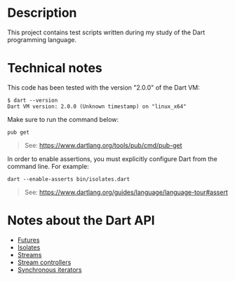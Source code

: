 # Description

This project contains test scripts written during my study of the Dart programming language.

# Technical notes

This code has been tested with the version "2.0.0" of the Dart VM:

    $ dart --version
    Dart VM version: 2.0.0 (Unknown timestamp) on "linux_x64"

Make sure to run the command below:

    pub get

> See: https://www.dartlang.org/tools/pub/cmd/pub-get

In order to enable assertions, you must explicitly configure Dart from the command line.
For example:

    dart --enable-asserts bin/isolates.dart

> See: https://www.dartlang.org/guides/language/language-tour#assert

# Notes about the Dart API

* [Futures](https://github.com/denis-beurive/dart-playground/blob/master/notes/future.md)
* [Isolates](https://github.com/denis-beurive/dart-playground/blob/master/notes/isolate.md)
* [Streams](https://github.com/denis-beurive/dart-playground/blob/master/notes/stream.md)
* [Stream controllers](https://github.com/denis-beurive/dart-playground/blob/master/notes/stream-controller.md)
* [Synchronous iterators](https://github.com/denis-beurive/dart-playground/blob/master/notes/synchronous-iterator.md)
